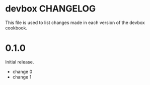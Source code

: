 # devbox CHANGELOG

This file is used to list changes made in each version of the devbox cookbook.

# 0.1.0

Initial release.

- change 0
- change 1

